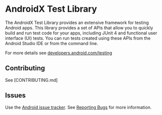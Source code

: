 # AndroidX Test Library

The AndroidX Test Library provides an extensive framework for testing Android apps. This library provides a set of APIs that allow you to quickly build and run test code for your apps, including JUnit 4 and functional user interface (UI) tests. You can run tests created using these APIs from the Android Studio IDE or from the command line.

For more details see [developers.android.com/testing](https://developers.android.com/testing)

## Contributing

See [CONTRIBUTING.md]

## Issues
Use the [Android issue tracker](https://b./issues/new?component=192735). See [Reporting Bugs](https://source.android.com/setup/contribute/report-bugs) for more information.
